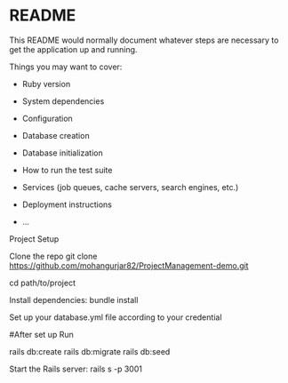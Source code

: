 # README

This README would normally document whatever steps are necessary to get the
application up and running.

Things you may want to cover:

* Ruby version

* System dependencies

* Configuration

* Database creation

* Database initialization

* How to run the test suite

* Services (job queues, cache servers, search engines, etc.)

* Deployment instructions

* ...

Project Setup

Clone the repo
git clone https://github.com/mohangurjar82/ProjectManagement-demo.git

cd path/to/project

Install dependencies: bundle install

Set up your database.yml file according to your credential

#After set up Run

rails db:create
rails db:migrate
rails db:seed

Start the Rails server: rails s -p 3001
